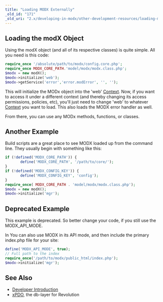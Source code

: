```yaml
---
title: "Loading MODX Externally"
_old_id: "171"
_old_uri: "2.x/developing-in-modx/other-development-resources/loading-modx-externally"
---
```


##  Loading the modX Object 

 Using the modX object (and all of its respective classes) is quite simple. All you need is this code:

 ``` php 
require_once '/absolute/path/to/modx/config.core.php';
require_once MODX_CORE_PATH.'model/modx/modx.class.php';
$modx = new modX();
$modx->initialize('web');
$modx->getService('error','error.modError', '', '');
```

 This will initialize the MODx object into the 'web' [Context](administering-your-site/contexts "Contexts"). Now, if you want to access it under a different context (and thereby changing its access permissions, policies, etc), you'll just need to change 'web' to whatever [Context](administering-your-site/contexts "Contexts") you want to load. This also loads the MODX error handler as well.

 From there, you can use any MODx methods, functions, or classes.

##  Another Example 

 Build scripts are a great place to see MODX loaded up from the command line. They usually begin with something like this:

 ``` php 
if (!defined('MODX_CORE_PATH')) {
        define('MODX_CORE_PATH', '/path/to/core/');
}
if (!defined('MODX_CONFIG_KEY')) {
        define('MODX_CONFIG_KEY', 'config');
}
require_once( MODX_CORE_PATH . 'model/modx/modx.class.php');
$modx = new modX();
$modx->initialize('mgr');
```

##  Deprecated Example 

 This example is deprecated. So better change your code, if you still use the MODX\_API\_MODE.

 In You can also use MODX in its API mode, and then include the primary index.php file for your site:

  ``` php 
define('MODX_API_MODE', true);
// Full path to the index
require_once('/path/to/modx/public_html/index.php');
$modx->initialize('mgr');
```

##  See Also 

- [Developer Introduction](developing-in-modx/overview-of-modx-development/developer-introduction "Developer Introduction")
- [xPDO](/display/xPDO20/Home "Home"), the db-layer for Revolution
